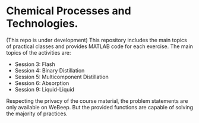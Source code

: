 # Chemical Processes and Technologies.
(This repo is under development)
This repository includes the main topics of practical classes and provides MATLAB code for each exercise. The main topics of the activities are:
- Session 3: Flash
- Session 4: Binary Distillation
- Session 5: Multicomponent Distillation
- Session 6: Absorption
- Session 9: Liquid-Liquid

Respecting the privacy of the course material, the problem statements are only available on WeBeep. But the provided functions are capable of solving the majority of practices.
